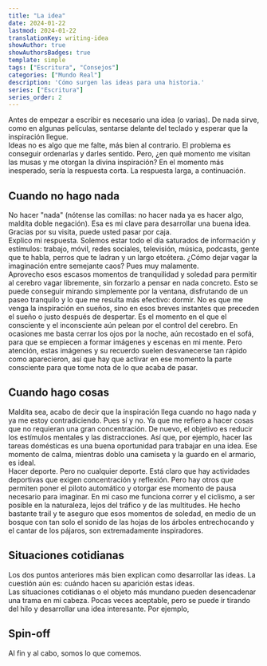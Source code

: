 ```yaml
---
title: "La idea"
date: 2024-01-22
lastmod: 2024-01-22
translationKey: writing-idea
showAuthor: true
showAuthorsBadges: true
template: simple
tags: ["Escritura", "Consejos"]
categories: ["Mundo Real"]
description: 'Cómo surgen las ideas para una historia.'
series: ["Escritura"]
series_order: 2
---
```

Antes de empezar a escribir es necesario una idea (o varias). De nada sirve, como en algunas películas, sentarse delante
del teclado y esperar que la inspiración llegue.  
Ideas no es algo que me falte, más bien al contrario. El problema es conseguir ordenarlas y darles sentido. Pero, ¿en qué
momento me visitan las musas y me otorgan la divina inspiración? En el momento más inesperado, sería la respuesta corta. 
La respuesta larga, a continuación.

## Cuando no hago nada
No hacer "nada" (nótense las comillas: no hacer nada ya es hacer algo, maldita doble negación). Esa es mi clave para desarrollar 
una buena idea. Gracias por su visita, puede usted pasar por caja.  
Explico mi respuesta. Solemos estar todo el día saturados de información y estímulos: trabajo, móvil, redes sociales, 
televisión, música, podcasts, gente que te habla, perros que te ladran y un largo etcétera. ¿Cómo dejar vagar la imaginación
entre semejante caos? Pues muy malamente.  
Aprovecho esos escasos momentos de tranquilidad y soledad para permitir al cerebro vagar libremente, sin forzarlo a pensar en nada
concreto. Esto se puede conseguir mirando simplemente por la ventana, disfrutando de un paseo tranquilo y lo que me resulta
más efectivo: dormir. No es que me venga la inspiración en sueños, sino en esos breves instantes que preceden el sueño o justo después
de despertar. Es el momento en el que el consciente y el inconsciente aún pelean por el control del cerebro. En ocasiones
me basta cerrar los ojos por la noche, aún recostado en el sofá, para que se empiecen a formar imágenes y escenas en mi mente. 
Pero atención, estas imágenes y su recuerdo suelen desvanecerse tan rápido como aparecieron, así que hay que activar en 
ese momento la parte consciente para que tome nota de lo que acaba de pasar.

## Cuando hago cosas
Maldita sea, acabo de decir que la inspiración llega cuando no hago nada y ya me estoy contradiciendo. Pues sí y no. Ya que
me refiero a hacer cosas que no requieran una gran concentración. De nuevo, el objetivo es reducir los estímulos mentales y 
las distracciones. Así que, por ejemplo, hacer las tareas domésticas es una buena oportunidad para trabajar en una idea. Ese 
momento de calma, mientras doblo una camiseta y la guardo en el armario, es ideal.  
Hacer deporte. Pero no cualquier deporte. Está claro que hay actividades deportivas que exigen concentración y reflexión. 
Pero hay otros que permiten poner el piloto automático y otorgar ese momento de pausa necesario para imaginar. En mi caso 
me funciona correr y el ciclismo, a ser posible en la naturaleza, lejos del tráfico y de las multitudes. He hecho bastante 
trail y te aseguro que esos momentos de soledad, en medio de un bosque con tan solo el sonido de las hojas de los árboles 
entrechocando y el cantar de los pájaros, son extremadamente inspiradores.

## Situaciones cotidianas
Los dos puntos anteriores más bien explican como desarrollar las ideas. La cuestión aún es: cuándo hacen su aparición estas
ideas.  
Las situaciones cotidianas o el objeto más mundano pueden desencadenar una trama en mi cabeza. Pocas veces aceptable, pero 
se puede ir tirando del hilo y desarrollar una idea interesante. Por ejemplo, 

## Spin-off



Al fin y al cabo, somos lo que comemos. 
